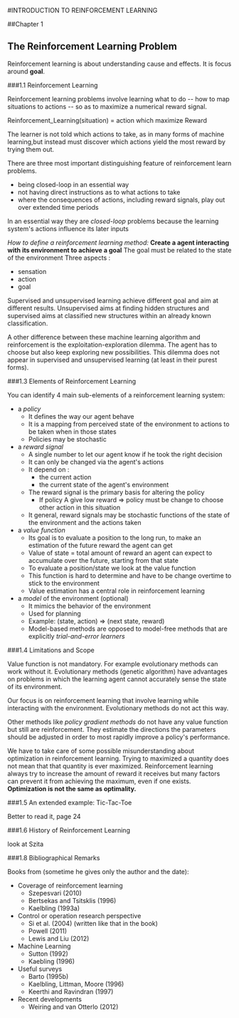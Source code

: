 #INTRODUCTION TO REINFORCEMENT LEARNING

##Chapter 1
## The Reinforcement Learning Problem

Reinforcement learning is about understanding cause and effects. It is focus around **goal**.

###1.1 Reinforcement Learning

Reinforcement learning problems involve learning what to do -- how to map situations to actions -- so as to maximize a numerical reward signal.

Reinforcement_Learning(situation) = action which maximize Reward

The learner is not told which actions to take, as in many forms of machine learning,but instead must discover which actions yield the most reward by trying them out.

There are three most important distinguishing feature of reinforcement learn  problems.
- being closed-loop in an essential way
- not having direct instructions as to what actions to take
- where the consequences of actions, including reward signals, play out over extended time periods


In an essential way they are *closed-loop* problems because the learning system's actions influence its later inputs

*How to define a reinforcement learning method:*
**Create a agent interacting with its environment to achieve a goal**
The goal must be related to the state of the environment
Three aspects :
- sensation
- action
- goal

Supervised and unsupervised learning achieve different goal and aim at different results.
Unsupervised aims at finding hidden structures and supervised aims at classified new structures within an already known classification.

A other difference between these machine learning algorithm and reinforcement is the exploitation-exploration dilemma. The agent has to choose but also keep exploring new possibilities.
This dilemma does not appear in supervised and unsupervised learning (at least in their purest forms).


###1.3 Elements of Reinforcement Learning

You can identify 4 main sub-elements of a reinforcement learning system:
- a *policy*
  - It defines the way our agent behave
  - It is a mapping from perceived state of the environment to actions to be taken when in those states
  - Policies may be stochastic
- a *reward signal*
  - A single number to let our agent know if he took the right decision
  - It can only be changed via the agent's actions
  - It depend on :
    - the current action
    - the current state of the agent's environment
  - The reward signal is the primary basis for altering the policy
    - If policy A give low reward => policy must be change to choose other action in this situation
  - It general, reward signals may be stochastic functions of the state of the environment and the actions taken
- a *value function*
  - Its goal is to evaluate a position to the long run, to make an estimation of the future reward the agent can get
  - Value of state = total amount of reward an agent can expect to accumulate over the future, starting from that state
  - To evaluate a position/state we look at the value function
  - This function is hard to determine and have to be change overtime to stick to the environment
  - Value estimation has a central role in reinforcement learning
- a *model* of the environment (optional)
  - It mimics the behavior of the environment
  - Used for planning
  - Example: (state, action) => (next state, reward)
  - Model-based methods are opposed to model-free methods that are explicitly *trial-and-error learners*

###1.4 Limitations and Scope

Value function is not mandatory. For example evolutionary methods can work without it.
Evolutionary methods (genetic algorithm) have advantages on problems in which the learning agent cannot accurately sense the state of its environment.

Our focus is on reinforcement learning that involve learning while interacting with the environment.
Evolutionary methods do not act this way.

Other methods like *policy gradient methods* do not have any value function but still are reinforcement.
They estimate the directions the parameters should be adjusted in order to most rapidly improve a policy's performance.

We have to take care of some possible misunderstanding about optimization in reinforcement learning.
Trying to maximized a quantity does not mean that that quantity is ever maximized.
Reinforcement learning always try to increase the amount of reward it receives but many factors can prevent it from achieving the maximum, even if one exists.
**Optimization is not the same as optimality.**

###1.5 An extended example: Tic-Tac-Toe

Better to read it, page 24

###1.6 History of Reinforcement Learning

look at Szita

###1.8 Bibliographical Remarks

Books from (sometime he gives only the author and the date):
- Coverage of reinforcement learning
  - Szepesvari (2010)
  - Bertsekas and Tsitsklis (1996)
  - Kaelbling (1993a)
- Control or operation research perspective
  - Si et al. (2004) (written like that in the book)
  - Powell (2011)
  - Lewis and Liu (2012)
- Machine Learning
  - Sutton (1992)
  - Kaebling (1996)
- Useful surveys
  - Barto (1995b)
  - Kaelbling, Littman, Moore (1996)
  - Keerthi and Ravindran (1997)
- Recent developments
  - Weiring and van Otterlo (2012)
